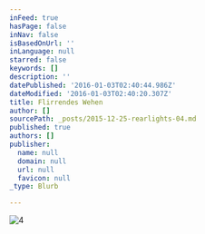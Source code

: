 ```yaml
---
inFeed: true
hasPage: false
inNav: false
isBasedOnUrl: ''
inLanguage: null
starred: false
keywords: []
description: ''
datePublished: '2016-01-03T02:40:44.986Z'
dateModified: '2016-01-03T02:40:20.307Z'
title: Flirrendes Wehen
author: []
sourcePath: _posts/2015-12-25-rearlights-04.md
published: true
authors: []
publisher:
  name: null
  domain: null
  url: null
  favicon: null
_type: Blurb

---
```

![4](https://s3-us-west-2.amazonaws.com/the-grid-img/p/b5faeca3061884a832d1bf8e908df2c44d946ed5.jpg)